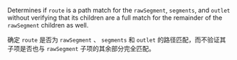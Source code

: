 Determines if `route` is a path match for the `rawSegment`, `segments`, and `outlet` without
verifying that its children are a full match for the remainder of the `rawSegment` children as
well.

确定 `route` 是否为 `rawSegment` 、 `segments` 和 `outlet` 的路径匹配，而不验证其子项是否也与 `rawSegment` 子项的其余部分完全匹配。
